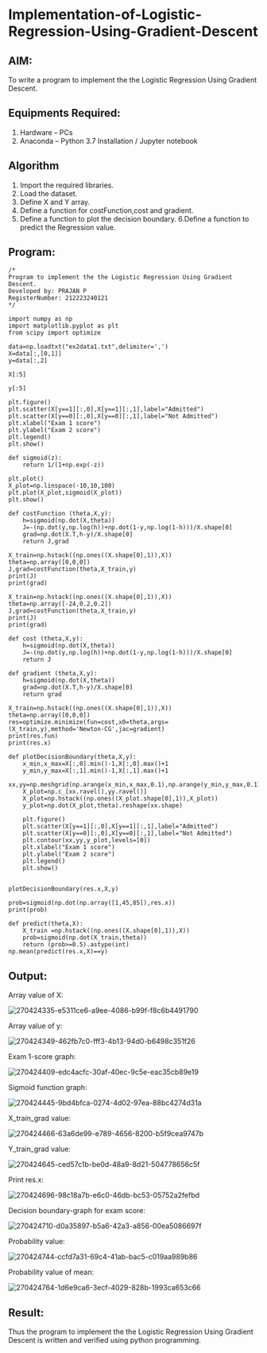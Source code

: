 # Implementation-of-Logistic-Regression-Using-Gradient-Descent

## AIM:
To write a program to implement the the Logistic Regression Using Gradient Descent.

## Equipments Required:
1. Hardware – PCs
2. Anaconda – Python 3.7 Installation / Jupyter notebook

## Algorithm
1. Import the required libraries. 
2. Load the dataset.
3. Define X and Y array.
4. Define a function for costFunction,cost and gradient.
5. Define a function to plot the decision boundary. 6.Define a function to predict the 
   Regression value.
## Program:
```
/*
Program to implement the the Logistic Regression Using Gradient Descent.
Developed by: PRAJAN P
RegisterNumber: 212223240121 
*/

import numpy as np
import matplotlib.pyplot as plt
from scipy import optimize

data=np.loadtxt("ex2data1.txt",delimiter=',')
X=data[:,[0,1]]
y=data[:,2]

X[:5]

y[:5]

plt.figure()
plt.scatter(X[y==1][:,0],X[y==1][:,1],label="Admitted")
plt.scatter(X[y==0][:,0],X[y==0][:,1],label="Not Admitted")
plt.xlabel("Exam 1 score")
plt.ylabel("Exam 2 score")
plt.legend()
plt.show()

def sigmoid(z):
    return 1/(1+np.exp(-z))

plt.plot()
X_plot=np.linspace(-10,10,100)
plt.plot(X_plot,sigmoid(X_plot))
plt.show()

def costFunction (theta,X,y):
    h=sigmoid(np.dot(X,theta))
    J=-(np.dot(y,np.log(h))+np.dot(1-y,np.log(1-h)))/X.shape[0]
    grad=np.dot(X.T,h-y)/X.shape[0]
    return J,grad

X_train=np.hstack((np.ones((X.shape[0],1)),X))
theta=np.array([0,0,0])
J,grad=costFunction(theta,X_train,y)
print(J)
print(grad)

X_train=np.hstack((np.ones((X.shape[0],1)),X))
theta=np.array([-24,0.2,0.2])
J,grad=costFunction(theta,X_train,y)
print(J)
print(grad)

def cost (theta,X,y):
    h=sigmoid(np.dot(X,theta))
    J=-(np.dot(y,np.log(h))+np.dot(1-y,np.log(1-h)))/X.shape[0]
    return J

def gradient (theta,X,y):
    h=sigmoid(np.dot(X,theta))
    grad=np.dot(X.T,h-y)/X.shape[0]
    return grad

X_train=np.hstack((np.ones((X.shape[0],1)),X))
theta=np.array([0,0,0])
res=optimize.minimize(fun=cost,x0=theta,args=(X_train,y),method='Newton-CG',jac=gradient)
print(res.fun)
print(res.x)

def plotDecisionBoundary(theta,X,y):
    x_min,x_max=X[:,0].min()-1,X[:,0].max()+1
    y_min,y_max=X[:,1].min()-1,X[:,1].max()+1
    xx,yy=np.meshgrid(np.arange(x_min,x_max,0.1),np.arange(y_min,y_max,0.1))
    X_plot=np.c_[xx.ravel(),yy.ravel()]
    X_plot=np.hstack((np.ones((X_plot.shape[0],1)),X_plot))
    y_plot=np.dot(X_plot,theta).reshape(xx.shape)
    
    plt.figure()
    plt.scatter(X[y==1][:,0],X[y==1][:,1],label="Admitted")
    plt.scatter(X[y==0][:,0],X[y==0][:,1],label="Not Admitted")
    plt.contour(xx,yy,y_plot,levels=[0])
    plt.xlabel("Exam 1 score")
    plt.ylabel("Exam 2 score")
    plt.legend()
    plt.show()


plotDecisionBoundary(res.x,X,y)

prob=sigmoid(np.dot(np.array([1,45,85]),res.x))
print(prob)

def predict(theta,X):
    X_train =np.hstack((np.ones((X.shape[0],1)),X))
    prob=sigmoid(np.dot(X_train,theta))
    return (prob>=0.5).astype(int)
np.mean(predict(res.x,X)==y)

```

## Output:
Array value of X:


![270424335-e5311ce6-a9ee-4086-b99f-f8c6b4491790](https://github.com/PRAJAN-23013995/-Implementation-of-Logistic-Regression-Using-Gradient-Descent/assets/150313345/303dee8a-a0ea-4e0b-850c-051e1e8d5467)


Array value of y:

![270424349-462fb7c0-fff3-4b13-94d0-b6498c351f26](https://github.com/PRAJAN-23013995/-Implementation-of-Logistic-Regression-Using-Gradient-Descent/assets/150313345/20ec4327-5ad8-4e72-b6cd-94ff2abaf911)

Exam 1-score graph:

![270424409-edc4acfc-30af-40ec-9c5e-eac35cb89e19](https://github.com/PRAJAN-23013995/-Implementation-of-Logistic-Regression-Using-Gradient-Descent/assets/150313345/1f74fc32-c5a9-4f0d-ba91-4db1038aa966)

Sigmoid function graph:

![270424445-9bd4bfca-0274-4d02-97ea-88bc4274d31a](https://github.com/PRAJAN-23013995/-Implementation-of-Logistic-Regression-Using-Gradient-Descent/assets/150313345/c77b286e-7a13-4274-9eef-1b4fb22e418a)

X_train_grad value:

![270424466-63a6de99-e789-4656-8200-b5f9cea9747b](https://github.com/PRAJAN-23013995/-Implementation-of-Logistic-Regression-Using-Gradient-Descent/assets/150313345/711a9d41-a354-4dd0-92e3-5685edfe89b5)


Y_train_grad value:

![270424645-ced57c1b-be0d-48a9-8d21-504778656c5f](https://github.com/PRAJAN-23013995/-Implementation-of-Logistic-Regression-Using-Gradient-Descent/assets/150313345/3247ef45-292c-4f37-b2a8-c44d753510b0)

Print res.x:

![270424696-98c18a7b-e6c0-46db-bc53-05752a2fefbd](https://github.com/PRAJAN-23013995/-Implementation-of-Logistic-Regression-Using-Gradient-Descent/assets/150313345/5bb7a5bf-92a4-4586-b602-d5cf1c66a7f3)

Decision boundary-graph for exam score:

![270424710-d0a35897-b5a6-42a3-a856-00ea5086697f](https://github.com/PRAJAN-23013995/-Implementation-of-Logistic-Regression-Using-Gradient-Descent/assets/150313345/23dec1f0-6f63-4620-8845-0e5c24b0d818)

Probability value:

![270424744-ccfd7a31-69c4-41ab-bac5-c019aa989b86](https://github.com/PRAJAN-23013995/-Implementation-of-Logistic-Regression-Using-Gradient-Descent/assets/150313345/a537b630-e9b0-4efe-ac19-e71175ab27da)

Probability value of mean:

![270424764-1d6e9ca6-3ecf-4029-828b-1993ca653c66](https://github.com/PRAJAN-23013995/-Implementation-of-Logistic-Regression-Using-Gradient-Descent/assets/150313345/50d10d48-ed3b-4869-8262-894e78abb537)


## Result:
Thus the program to implement the the Logistic Regression Using Gradient Descent is written and verified using python programming.

